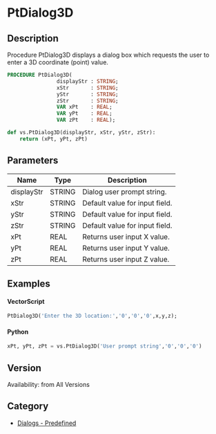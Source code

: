 # PtDialog3D

## Description
Procedure PtDialog3D displays a dialog box which requests the user to enter a 3D coordinate (point) value.

```pascal
PROCEDURE PtDialog3D(
				displayStr : STRING;
				xStr       : STRING;
				yStr       : STRING;
				zStr       : STRING;
				VAR xPt    : REAL;
				VAR yPt    : REAL;
				VAR zPt    : REAL);
```

```python
def vs.PtDialog3D(displayStr, xStr, yStr, zStr):
    return (xPt, yPt, zPt)
```

## Parameters
|Name|Type|Description|
|---|---|---|
|displayStr|STRING|Dialog user prompt string.|
|xStr|STRING|Default value for input field.|
|yStr|STRING|Default value for input field.|
|zStr|STRING|Default value for input field.|
|xPt|REAL|Returns user input X value.|
|yPt|REAL|Returns user input Y value.|
|zPt|REAL|Returns user input Z value.|

## Examples
#### VectorScript ####
```pascal
PtDialog3D('Enter the 3D location:','0','0','0',x,y,z);
```
#### Python ####
```python
xPt, yPt, zPt = vs.PtDialog3D('User prompt string','0','0','0')
```

## Version
Availability: from All Versions

## Category
* [Dialogs - Predefined](../Categories/Dialogs%20-%20Predefined.md)
